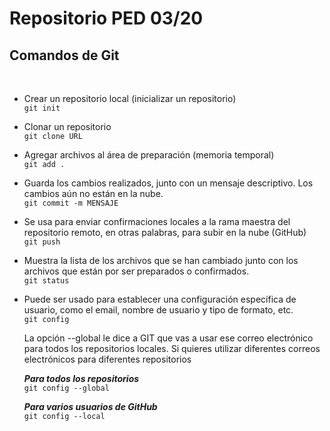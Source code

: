 # Repositorio PED 03/20

## Comandos de Git
<br> 

* Crear un repositorio local (inicializar un repositorio) <br>
    `git init`

* Clonar un repositorio <br>
    `git clone URL`

* Agregar archivos al área de preparación (memoria temporal) <br>
    `git add . `

* Guarda los cambios realizados, junto con un mensaje descriptivo. Los cambios aún no están en la nube. <br>
    `git commit -m MENSAJE`

* Se usa para enviar confirmaciones locales a la rama maestra del repositorio remoto, en otras palabras, para subir en la nube (GitHub) <br>
    `git push`

* Muestra la lista de los archivos que se han cambiado junto con los archivos que están por ser preparados o confirmados. <br>
    `git status`

* Puede ser usado para establecer una configuración específica de usuario, como el email, nombre de usuario y tipo de formato, etc. <br>
    `git config `

    La opción --global le dice a GIT que vas a usar ese correo electrónico para todos los repositorios locales. Si quieres utilizar diferentes correos electrónicos para diferentes repositorios

    ***Para todos los repositorios*** <br>
        `git config --global `
    
    ***Para varios usuarios de GitHub*** <br>
        `git config --local `


